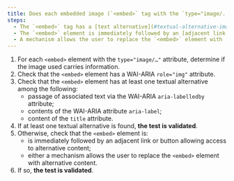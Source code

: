 ```yaml
---
title: Does each embedded image (`<embed>` tag with the `type="image/..."` attribute) [information carrier](#image-carrier-d-information), verify one of These conditions ?
steps:
  - The `<embed>` tag has a [text alternative](#textual-alternative-image) and a `role="img"` attribute;
  - The `<embed>` element is immediately followed by an [adjacent link or button](#adjacent-link-or-button) allowing access to [alternative content](#alternative-content);
  - A mechanism allows the user to replace the `<embed>` element with [alternative content](#alternative-content).
---
```


1. For each `<embed>` element with the `type="image/…"` attribute, determine if the image used carries information.
2. Check that the `<embed>` element has a WAI-ARIA `role="img"` attribute.
3. Check that the `<embed>` element has at least one textual alternative among the following:
   - passage of associated text via the WAI-ARIA `aria-labelledby` attribute;
   - contents of the WAI-ARIA attribute `aria-label`;
   - content of the `title` attribute.
4. If at least one textual alternative is found, **the test is validated**.
5. Otherwise, check that the `<embed>` element is:
   - is immediately followed by an adjacent link or button allowing access to alternative content;
   - either a mechanism allows the user to replace the `<embed>` element with alternative content.
6. If so, **the test is validated**.
